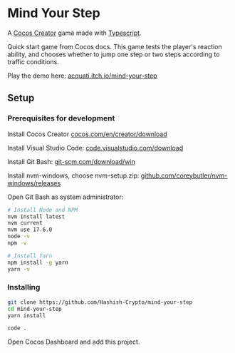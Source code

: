 # Mind Your Step

A [Cocos Creator](https://www.cocos.com/en/creator) game made with [Typescript](https://www.typescriptlang.org/).

Quick start game from Cocos docs. This game tests the player's reaction ability, and chooses whether to jump one step or
two steps according to traffic conditions.

Play the demo here: [acquati.itch.io/mind-your-step](https://acquati.itch.io/mind-your-step)

## Setup

### Prerequisites for development

Install Cocos Creator [cocos.com/en/creator/download](https://www.cocos.com/en/creator/download)

Install Visual Studio Code: [code.visualstudio.com/download](https://code.visualstudio.com/download)

Install Git Bash: [git-scm.com/download/win](https://git-scm.com/download/win)

Install nvm-windows, choose nvm-setup.zip:
[github.com/coreybutler/nvm-windows/releases](https://github.com/coreybutler/nvm-windows/releases)

Open Git Bash as system administrator:

```bash
# Install Node and NPM
nvm install latest
nvm current
nvm use 17.6.0
node -v
npm -v

# Install Yarn
npm install -g yarn
yarn -v
```

### Installing

```bash
git clone https://github.com/Hashish-Crypto/mind-your-step
cd mind-your-step
yarn install

code .
```

Open Cocos Dashboard and add this project.
